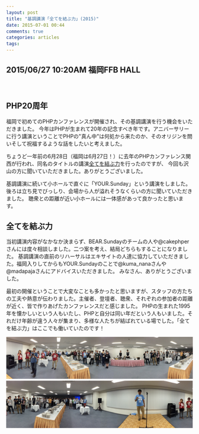 ```yaml
---
layout: post
title: "基調講演「全てを結ぶ力」(2015)"
date: 2015-07-01 00:44
comments: true
categories: articles
tags:
---
```


## 2015/06/27 10:20AM 福岡FFB HALL

<script async class="speakerdeck-embed" data-id="55b2bbd1f70847408c0e23ec371616d8" data-ratio="1.33333333333333" src="//speakerdeck.com/assets/embed.js"></script>
　
## PHP20周年

福岡で初めてのPHPカンファレンスが開催され、その基調講演を行う機会をいただきました。
今年はPHPが生まれて20年の記念すべき年です。アニバーサリーに行う講演ということでPHPの"真ん中"は何処から来たのか、そのオリジンを問いそして祝福するような話をしたいと考えました。

ちょうど一年前の6月28日（福岡は6月27日！）に去年のPHPカンファレンス関西が行われ、同名のタイトルの講演[全てを結ぶ力](http://koriym.github.io/blog/2014/06/29/phpkansai2014/)を行ったのですが、
今回も沢山の方に聞いていただきました。ありがとうございました。

基調講演に続いて小ホールで直ぐに「YOUR.Sunday」という講演をしました。後ろは立ち見でびっしり、会場から人が溢れそうなくらいの方に聞いていただきました。
聴衆との距離が近い小ホールには一体感があって良かったと思います。

## 全てを結ぶ力

当初講演内容がなかなか決まらず、BEAR.Sundayのチームの人や@cakephperさんには度々相談しました。二つ案を考え、結局どちらもすることになりました。
基調講演の直前のリハーサルはエキサイトの人達に協力していただきました。福岡入りしてからもYOUR.Sundayのことで@kuma_nanaさんや@madapajaさんにアドバイスいただきました。
みなさん、ありがとうございました。

最初の開催ということで大変なことも多かったと思いますが、スタッフの方たちの工夫や熱意が伝わりました。主催者、登壇者、聴衆、それぞれの参加者の距離が近く、皆で作りあげたカンファレンスだと感じました。
PHPの生まれた1995年を懐かしいという人もいたし、PHPと自分は同い年だという人もいました。それだけ年齢が違う人々が集まり、多様な人たちが結ばれている場でした。「全てを結ぶ力」はここでも働いていたのです！

[<img src="/images/phpconfuk2015/kanpai0s.jpg">](/images/phpconfuk2015/kanpai0.jpg)
[<img src="/images/phpconfuk2015/kanpai1s.jpg">](/images/phpconfuk2015/kanpai1.jpg)
